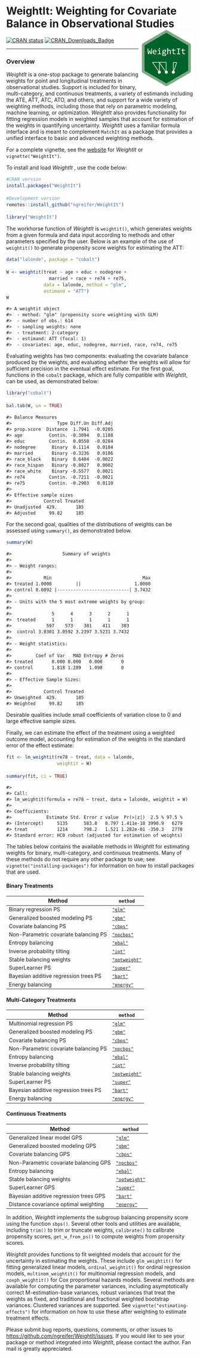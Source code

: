 
<!-- README.md is generated from README.Rmd. Please edit that file -->

# WeightIt: Weighting for Covariate Balance in Observational Studies <img src="man/figures/logo.png" align="right" width="150"/>

<!-- badges: start -->

[![CRAN
status](https://www.r-pkg.org/badges/version/WeightIt?color=00622B)](https://CRAN.R-project.org/package=WeightIt)
[![CRAN_Downloads_Badge](https://cranlogs.r-pkg.org/badges/WeightIt?color=00622B)](https://cran.r-project.org/package=WeightIt)
<!-- badges: end -->

------------------------------------------------------------------------

### Overview

*WeightIt* is a one-stop package to generate balancing weights for point
and longitudinal treatments in observational studies. Support is
included for binary, multi-category, and continuous treatments, a
variety of estimands including the ATE, ATT, ATC, ATO, and others, and
support for a wide variety of weighting methods, including those that
rely on parametric modeling, machine learning, or optimization.
*WeightIt* also provides functionality for fitting regression models in
weighted samples that account for estimation of the weights in
quantifying uncertainty. *WeightIt* uses a familiar formula interface
and is meant to complement `MatchIt` as a package that provides a
unified interface to basic and advanced weighting methods.

For a complete vignette, see the
[website](https://ngreifer.github.io/WeightIt/articles/WeightIt.html)
for *WeightIt* or `vignette("WeightIt")`.

To install and load *WeightIt* , use the code below:

``` r
#CRAN version
install.packages("WeightIt")

#Development version
remotes::install_github("ngreifer/WeightIt")

library("WeightIt")
```

The workhorse function of *WeightIt* is `weightit()`, which generates
weights from a given formula and data input according to methods and
other parameters specified by the user. Below is an example of the use
of `weightit()` to generate propensity score weights for estimating the
ATT:

``` r
data("lalonde", package = "cobalt")

W <- weightit(treat ~ age + educ + nodegree + 
                married + race + re74 + re75, 
              data = lalonde, method = "glm", 
              estimand = "ATT")
W
```

    #> A weightit object
    #>  - method: "glm" (propensity score weighting with GLM)
    #>  - number of obs.: 614
    #>  - sampling weights: none
    #>  - treatment: 2-category
    #>  - estimand: ATT (focal: 1)
    #>  - covariates: age, educ, nodegree, married, race, re74, re75

Evaluating weights has two components: evaluating the covariate balance
produced by the weights, and evaluating whether the weights will allow
for sufficient precision in the eventual effect estimate. For the first
goal, functions in the `cobalt` package, which are fully compatible with
*WeightIt*, can be used, as demonstrated below:

``` r
library("cobalt")

bal.tab(W, un = TRUE)
```

    #> Balance Measures
    #>                 Type Diff.Un Diff.Adj
    #> prop.score  Distance  1.7941  -0.0205
    #> age          Contin. -0.3094   0.1188
    #> educ         Contin.  0.0550  -0.0284
    #> nodegree      Binary  0.1114   0.0184
    #> married       Binary -0.3236   0.0186
    #> race_black    Binary  0.6404  -0.0022
    #> race_hispan   Binary -0.0827   0.0002
    #> race_white    Binary -0.5577   0.0021
    #> re74         Contin. -0.7211  -0.0021
    #> re75         Contin. -0.2903   0.0110
    #> 
    #> Effective sample sizes
    #>            Control Treated
    #> Unadjusted  429.       185
    #> Adjusted     99.82     185

For the second goal, qualities of the distributions of weights can be
assessed using `summary()`, as demonstrated below.

``` r
summary(W)
```

    #>                   Summary of weights
    #> 
    #> - Weight ranges:
    #> 
    #>            Min                                  Max
    #> treated 1.0000         ||                    1.0000
    #> control 0.0092 |---------------------------| 3.7432
    #> 
    #> - Units with the 5 most extreme weights by group:
    #>                                            
    #>               5      4      3      2      1
    #>  treated      1      1      1      1      1
    #>             597    573    381    411    303
    #>  control 3.0301 3.0592 3.2397 3.5231 3.7432
    #> 
    #> - Weight statistics:
    #> 
    #>         Coef of Var   MAD Entropy # Zeros
    #> treated       0.000 0.000   0.000       0
    #> control       1.818 1.289   1.098       0
    #> 
    #> - Effective Sample Sizes:
    #> 
    #>            Control Treated
    #> Unweighted  429.       185
    #> Weighted     99.82     185

Desirable qualities include small coefficients of variation close to 0
and large effective sample sizes.

Finally, we can estimate the effect of the treatment using a weighted
outcome model, accounting for estimation of the weights in the standard
error of the effect estimate:

``` r
fit <- lm_weightit(re78 ~ treat, data = lalonde,
                   weightit = W)

summary(fit, ci = TRUE)
```

    #> 
    #> Call:
    #> lm_weightit(formula = re78 ~ treat, data = lalonde, weightit = W)
    #> 
    #> Coefficients:
    #>             Estimate Std. Error z value  Pr(>|z|)  2.5 % 97.5 %
    #> (Intercept)     5135      583.8   8.797 1.411e-18 3990.9   6279
    #> treat           1214      798.2   1.521 1.282e-01 -350.3   2778
    #> Standard error: HC0 robust (adjusted for estimation of weights)

The tables below contains the available methods in *WeightIt* for
estimating weights for binary, multi-category, and continuous
treatments. Many of these methods do not require any other package to
use; see `vignette("installing-packages")` for information on how to
install packages that are used.

#### Binary Treatments

| Method                                | `method`                                                                             |
|---------------------------------------|--------------------------------------------------------------------------------------|
| Binary regression PS                  | [`"glm"`](https://ngreifer.github.io/WeightIt/reference/method_glm.html)             |
| Generalized boosted modeling PS       | [`"gbm"`](https://ngreifer.github.io/WeightIt/reference/method_gbm.html)             |
| Covariate balancing PS                | [`"cbps"`](https://ngreifer.github.io/WeightIt/reference/method_cbps.html)           |
| Non-Parametric covariate balancing PS | [`"npcbps"`](https://ngreifer.github.io/WeightIt/reference/method_npcbps.html)       |
| Entropy balancing                     | [`"ebal"`](https://ngreifer.github.io/WeightIt/reference/method_ebal.html)           |
| Inverse probability tilting           | [`"ipt"`](https://ngreifer.github.io/WeightIt/reference/method_ipt.html)             |
| Stable balancing weights              | [`"optweight"`](https://ngreifer.github.io/WeightIt/reference/method_optweight.html) |
| SuperLearner PS                       | [`"super"`](https://ngreifer.github.io/WeightIt/reference/method_super.html)         |
| Bayesian additive regression trees PS | [`"bart"`](https://ngreifer.github.io/WeightIt/reference/method_bart.html)           |
| Energy balancing                      | [`"energy"`](https://ngreifer.github.io/WeightIt/reference/method_energy.html)       |

#### Multi-Category Treatments

| Method                                | `method`                                                                             |
|---------------------------------------|--------------------------------------------------------------------------------------|
| Multinomial regression PS             | [`"glm"`](https://ngreifer.github.io/WeightIt/reference/method_glm.html)             |
| Generalized boosted modeling PS       | [`"gbm"`](https://ngreifer.github.io/WeightIt/reference/method_gbm.html)             |
| Covariate balancing PS                | [`"cbps"`](https://ngreifer.github.io/WeightIt/reference/method_cbps.html)           |
| Non-Parametric covariate balancing PS | [`"npcbps"`](https://ngreifer.github.io/WeightIt/reference/method_npcbps.html)       |
| Entropy balancing                     | [`"ebal"`](https://ngreifer.github.io/WeightIt/reference/method_ebal.html)           |
| Inverse probability tilting           | [`"ipt"`](https://ngreifer.github.io/WeightIt/reference/method_ipt.html)             |
| Stable balancing weights              | [`"optweight"`](https://ngreifer.github.io/WeightIt/reference/method_optweight.html) |
| SuperLearner PS                       | [`"super"`](https://ngreifer.github.io/WeightIt/reference/method_super.html)         |
| Bayesian additive regression trees PS | [`"bart"`](https://ngreifer.github.io/WeightIt/reference/method_bart.html)           |
| Energy balancing                      | [`"energy"`](https://ngreifer.github.io/WeightIt/reference/method_energy.html)       |

#### Continuous Treatments

| Method                                 | `method`                                                                             |
|----------------------------------------|--------------------------------------------------------------------------------------|
| Generalized linear model GPS           | [`"glm"`](https://ngreifer.github.io/WeightIt/reference/method_glm.html)             |
| Generalized boosted modeling GPS       | [`"gbm"`](https://ngreifer.github.io/WeightIt/reference/method_gbm.html)             |
| Covariate balancing GPS                | [`"cbps"`](https://ngreifer.github.io/WeightIt/reference/method_cbps.html)           |
| Non-Parametric covariate balancing GPS | [`"npcbps"`](https://ngreifer.github.io/WeightIt/reference/method_npcbps.html)       |
| Entropy balancing                      | [`"ebal"`](https://ngreifer.github.io/WeightIt/reference/method_ebal.html)           |
| Stable balancing weights               | [`"optweight"`](https://ngreifer.github.io/WeightIt/reference/method_optweight.html) |
| SuperLearner GPS                       | [`"super"`](https://ngreifer.github.io/WeightIt/reference/method_super.html)         |
| Bayesian additive regression trees GPS | [`"bart"`](https://ngreifer.github.io/WeightIt/reference/method_bart.html)           |
| Distance covariance optimal weighting  | [`"energy"`](https://ngreifer.github.io/WeightIt/reference/method_energy.html)       |

In addition, *WeightIt* implements the subgroup balancing propensity
score using the function `sbps()`. Several other tools and utilities are
available, including `trim()` to trim or truncate weights, `calibrate()`
to calibrate propensity scores, `get_w_from_ps()` to compute weights
from propensity scores.

*WeightIt* provides functions to fit weighted models that account for
the uncertainty in estimating the weights. These include
`glm_weightit()` for fitting generalized linear models,
`ordinal_weightit()` for ordinal regression models,
`multinom_weightit()` for multinomial regression models, and
`coxph_weightit()` for Cox proportional hazards models. Several methods
are available for computing the parameter variances, including
asymptotically correct M-estimation-base variances, robust variances
that treat the weights as fixed, and traditional and fractional weighted
bootstrap variances. Clustered variances are supported. See
`vignette("estimating-effects")` for information on how to use these
after weighting to estimate treatment effects.

Please submit bug reports, questions, comments, or other issues to
<https://github.com/ngreifer/WeightIt/issues>. If you would like to see
your package or method integrated into *WeightIt*, please contact the
author. Fan mail is greatly appreciated.
